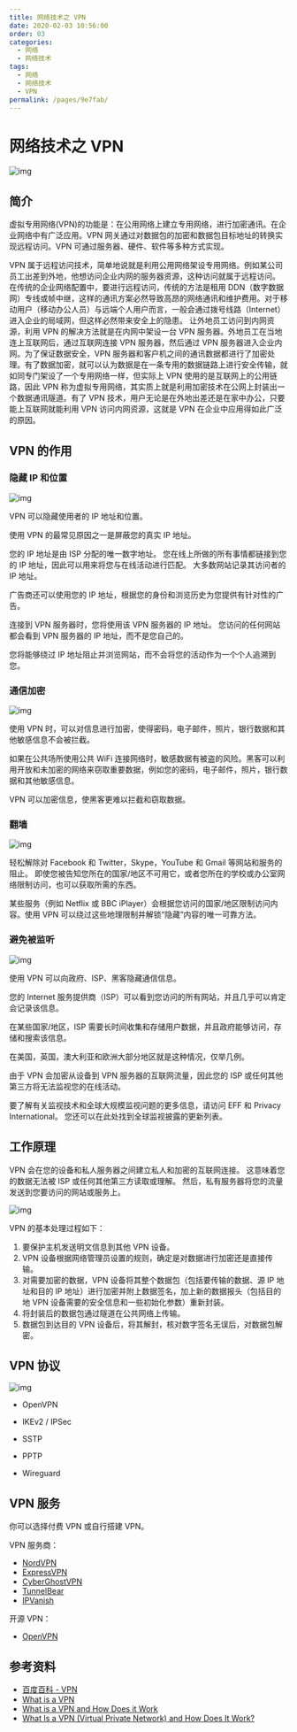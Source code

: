 ```yaml
---
title: 网络技术之 VPN
date: 2020-02-03 10:56:00
order: 03
categories:
  - 网络
  - 网络技术
tags:
  - 网络
  - 网络技术
  - VPN
permalink: /pages/9e7fab/
---
```


# 网络技术之 VPN

![img](https://raw.githubusercontent.com/dunwu/images/master/snap/20200203095528.png)

## 简介

虚拟专用网络(VPN)的功能是：在公用网络上建立专用网络，进行加密通讯。在企业网络中有广泛应用。VPN 网关通过对数据包的加密和数据包目标地址的转换实现远程访问。VPN 可通过服务器、硬件、软件等多种方式实现。

VPN 属于远程访问技术，简单地说就是利用公用网络架设专用网络。例如某公司员工出差到外地，他想访问企业内网的服务器资源，这种访问就属于远程访问。
在传统的企业网络配置中，要进行远程访问，传统的方法是租用 DDN（数字数据网）专线或帧中继，这样的通讯方案必然导致高昂的网络通讯和维护费用。对于移动用户（移动办公人员）与远端个人用户而言，一般会通过拨号线路（Internet）进入企业的局域网，但这样必然带来安全上的隐患。
让外地员工访问到内网资源，利用 VPN 的解决方法就是在内网中架设一台 VPN 服务器。外地员工在当地连上互联网后，通过互联网连接 VPN 服务器，然后通过 VPN 服务器进入企业内网。为了保证数据安全，VPN 服务器和客户机之间的通讯数据都进行了加密处理。有了数据加密，就可以认为数据是在一条专用的数据链路上进行安全传输，就如同专门架设了一个专用网络一样，但实际上 VPN 使用的是互联网上的公用链路，因此 VPN 称为虚拟专用网络，其实质上就是利用加密技术在公网上封装出一个数据通讯隧道。有了 VPN 技术，用户无论是在外地出差还是在家中办公，只要能上互联网就能利用 VPN 访问内网资源，这就是 VPN 在企业中应用得如此广泛的原因。

## VPN 的作用

### 隐藏 IP 和位置

![img](https://raw.githubusercontent.com/dunwu/images/master/snap/20200203100404.png)

VPN 可以隐藏使用者的 IP 地址和位置。

使用 VPN 的最常见原因之一是屏蔽您的真实 IP 地址。

您的 IP 地址是由 ISP 分配的唯一数字地址。 您在线上所做的所有事情都链接到您的 IP 地址，因此可以用来将您与在线活动进行匹配。 大多数网站记录其访问者的 IP 地址。

广告商还可以使用您的 IP 地址，根据您的身份和浏览历史为您提供有针对性的广告。

连接到 VPN 服务器时，您将使用该 VPN 服务器的 IP 地址。 您访问的任何网站都会看到 VPN 服务器的 IP 地址，而不是您自己的。

您将能够绕过 IP 地址阻止并浏览网站，而不会将您的活动作为一个个人追溯到您。

### 通信加密

![img](https://raw.githubusercontent.com/dunwu/images/master/snap/20200203100543.png)

使用 VPN 时，可以对信息进行加密，使得密码，电子邮件，照片，银行数据和其他敏感信息不会被拦截。

如果在公共场所使用公共 WiFi 连接网络时，敏感数据有被盗的风险。黑客可以利用开放和未加密的网络来窃取重要数据，例如您的密码，电子邮件，照片，银行数据和其他敏感信息。

VPN 可以加密信息，使黑客更难以拦截和窃取数据。

### 翻墙

![img](https://raw.githubusercontent.com/dunwu/images/master/snap/20200203100706.png)

轻松解除对 Facebook 和 Twitter，Skype，YouTube 和 Gmail 等网站和服务的阻止。 即使您被告知您所在的国家/地区不可用它，或者您所在的学校或办公室网络限制访问，也可以获取所需的东西。

某些服务（例如 Netflix 或 BBC iPlayer）会根据您访问的国家/地区限制访问内容。使用 VPN 可以绕过这些地理限制并解锁“隐藏”内容的唯一可靠方法。

### 避免被监听

![img](https://raw.githubusercontent.com/dunwu/images/master/snap/20200203100933.png)

使用 VPN 可以向政府、ISP、黑客隐藏通信信息。

您的 Internet 服务提供商（ISP）可以看到您访问的所有网站，并且几乎可以肯定会记录该信息。

在某些国家/地区，ISP 需要长时间收集和存储用户数据，并且政府能够访问，存储和搜索该信息。

在美国，英国，澳大利亚和欧洲大部分地区就是这种情况，仅举几例。

由于 VPN 会加密从设备到 VPN 服务器的互联网流量，因此您的 ISP 或任何其他第三方将无法监视您的在线活动。

要了解有关监视技术和全球大规模监视问题的更多信息，请访问 EFF 和 Privacy International。 您还可以在此处找到全球监视披露的更新列表。

## 工作原理

VPN 会在您的设备和私人服务器之间建立私人和加密的互联网连接。 这意味着您的数据无法被 ISP 或任何其他第三方读取或理解。 然后，私有服务器将您的流量发送到您要访问的网站或服务上。

![img](https://raw.githubusercontent.com/dunwu/images/master/snap/20200203102422.png)

VPN 的基本处理过程如下：

1. 要保护主机发送明文信息到其他 VPN 设备。
2. VPN 设备根据网络管理员设置的规则，确定是对数据进行加密还是直接传输。
3. 对需要加密的数据，VPN 设备将其整个数据包（包括要传输的数据、源 IP 地址和目的 lP 地址）进行加密并附上数据签名，加上新的数据报头（包括目的地 VPN 设备需要的安全信息和一些初始化参数）重新封装。
4. 将封装后的数据包通过隧道在公共网络上传输。
5. 数据包到达目的 VPN 设备后，将其解封，核对数字签名无误后，对数据包解密。

## VPN 协议

![img](https://raw.githubusercontent.com/dunwu/images/master/snap/20200203102656.png)

- OpenVPN

- IKEv2 / IPSec

- SSTP

- PPTP

- Wireguard

## VPN 服务

你可以选择付费 VPN 或自行搭建 VPN。

VPN 服务商：

- [NordVPN](https://go.nordvpn.net/aff_c?offer_id=15&aff_id=22023&url_id=902)
- [ExpressVPN](https://www.linkev.com/?a_fid=techacro)
- [CyberGhostVPN](https://cybertool.co/tchacrobat_fs_izci9mc6y)
- [TunnelBear](https://click.tunnelbear.com/aff_c?offer_id=36&aff_id=7306)
- [IPVanish](https://www.ipvanish.com/)

开源 VPN：

- [OpenVPN](https://openvpn.net/)

## 参考资料

- [百度百科 - VPN](https://baike.baidu.com/item/%E8%99%9A%E6%8B%9F%E4%B8%93%E7%94%A8%E7%BD%91%E7%BB%9C)
- [What is a VPN](https://www.expressvpn.com/what-is-vpn)
- [What is a VPN and How Does it Work](https://www.youtube.com/watch?v=_wQTRMBAvzg)
- [What Is a VPN (Virtual Private Network) and How Does It Work?](https://www.top10vpn.com/guides/what-is-a-vpn/)